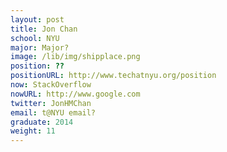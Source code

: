 ```yaml
---
layout: post
title: Jon Chan
school: NYU
major: Major?
image: /lib/img/shipplace.png
position: ??
positionURL: http://www.techatnyu.org/position
now: StackOverflow
nowURL: http://www.google.com
twitter: JonHMChan
email: t@NYU email?
graduate: 2014
weight: 11
---
```

